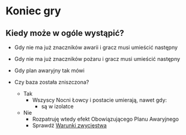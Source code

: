 # Koniec gry


## Kiedy może w ogóle wystąpić?
- Gdy nie ma już znaczników awarii i gracz musi umieścić następny
- Gdy nie ma już znaczników pożaru i gracz musi umieścić następny
- Gdy plan awaryjny tak mówi


- Czy baza została zniszczona?
    - Tak
        - Wszyscy Nocni Łowcy i postacie umierają, nawet gdy:
            - są w izolatce
    - Nie
        - Rozpatruję wtedy efekt Obowiązującego Planu Awaryjnego
        - Sprawdź [Warunki zwycięstwa](../warunki-zwyciestwa/warunki-zwyciestwa.md)